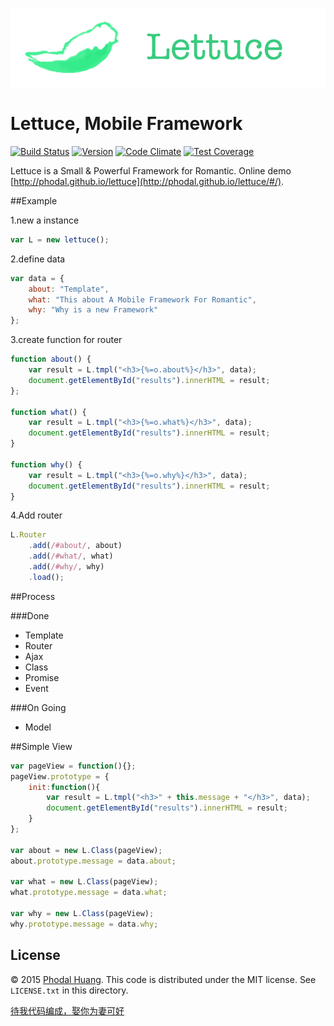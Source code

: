 ![Lettuce](./docs/lettuce.png)

# Lettuce, Mobile Framework

[![Build Status](https://api.travis-ci.org/phodal/lettuce.png)](https://travis-ci.org/phodal/lettuce)
[![Version](http://img.shields.io/npm/v/lettuce.svg)](http://http://img.shields.io/npm/v/lettuce.svg)
[![Code Climate](https://codeclimate.com/github/phodal/lettuce/badges/gpa.svg)](https://codeclimate.com/github/phodal/lettuce)
[![Test Coverage](https://codeclimate.com/github/phodal/lettuce/badges/coverage.svg)](https://codeclimate.com/github/phodal/lettuce)

Lettuce is a Small & Powerful Framework for Romantic.
Online demo [http://phodal.github.io/lettuce](http://phodal.github.io/lettuce/#/).

##Example

1.new a instance

```javascript
var L = new lettuce();
```
2.define data

```javascript
var data = {
    about: "Template",
    what: "This about A Mobile Framework For Romantic",
    why: "Why is a new Framework"
};
```

3.create function for router

```javascript
function about() {
    var result = L.tmpl("<h3>{%=o.about%}</h3>", data);
    document.getElementById("results").innerHTML = result;
};

function what() {
    var result = L.tmpl("<h3>{%=o.what%}</h3>", data);
    document.getElementById("results").innerHTML = result;
}

function why() {
    var result = L.tmpl("<h3>{%=o.why%}</h3>", data);
    document.getElementById("results").innerHTML = result;
}
```
4.Add router

```javascript
L.Router
    .add(/#about/, about)
    .add(/#what/, what)
    .add(/#why/, why)
    .load();
```

##Process

###Done

- Template
- Router
- Ajax
- Class
- Promise
- Event

###On Going

- Model

##Simple View


```javascript
var pageView = function(){};
pageView.prototype = {
    init:function(){
        var result = L.tmpl("<h3>" + this.message + "</h3>", data);
        document.getElementById("results").innerHTML = result;
    }
};

var about = new L.Class(pageView);
about.prototype.message = data.about;

var what = new L.Class(pageView);
what.prototype.message = data.what;

var why = new L.Class(pageView);
why.prototype.message = data.why;
```



## License

© 2015 [Phodal Huang](http://www.phodal.com). This code is distributed under the MIT license. See `LICENSE.txt` in this directory.

[待我代码编成，娶你为妻可好](http://www.xuntayizhan.com/person/ji-ke-ai-qing-zhi-er-shi-dai-wo-dai-ma-bian-cheng-qu-ni-wei-qi-ke-hao-wan/)
